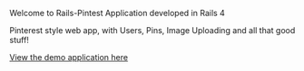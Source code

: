 Welcome to Rails-Pintest Application developed in Rails 4

Pinterest style web app, with Users, Pins, Image Uploading and all that good stuff!

<p>
<a href="https://rails-pintrest-sudhanva.c9.io/">View the demo application
here</a></p>




